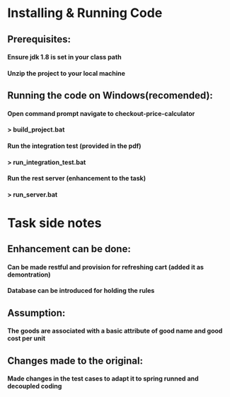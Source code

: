 # Installing & Running Code

## Prerequisites:

#### Ensure jdk 1.8 is set in your class path
#### Unzip the project to your local machine 


## Running the code on Windows(recomended):

#### Open command prompt navigate to checkout-price-calculator
#### > build_project.bat

#### Run the integration test (provided in the pdf)
#### > run_integration_test.bat

#### Run the rest server (enhancement to the task)
#### > run_server.bat

# Task side notes
## Enhancement can be done:
#### Can be made restful and provision for refreshing cart (added it as demontration)
#### Database can be introduced for holding the rules

## Assumption:
#### The goods are associated with a basic attribute of good name and good cost per unit

## Changes made to the original:
#### Made changes in the test cases to adapt it to spring runned and decoupled coding